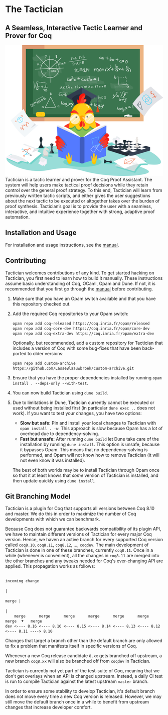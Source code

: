 # The Tactician
## A Seamless, Interactive Tactic Learner and Prover for Coq

![Tactician landing image](assets/landing.png)
Tactician is a tactic learner and prover for the Coq Proof Assistant. The system will help
users make tactical proof decisions while they retain control over the general proof strategy.
To this end, Tactician will learn from previously written tactic scripts, and either gives
the user suggestions about the next tactic to be executed or altogether takes over the burden
of proof synthesis. Tactician’s goal is to provide the user with a seamless, interactive, and
intuitive experience together with strong, adaptive proof automation.

## Installation and Usage

For installation and usage instructions, see the [manual](https://coq-tactician.github.io/manual/).

## Contributing

Tactician welcomes contributions of any kind. To get started hacking on Tactician, you first
need to learn how to build it manually. These instructions assume basic understanding
of Coq, OCaml, Opam and Dune. If not, it is recommended that you first go through the
[manual](https://coq-tactician.github.io/manual/) before contributing.
1. Make sure that you have an Opam switch available and that you have this repository checked out.
2. Add the required Coq repositories to your Opam switch:
   ```
   opam repo add coq-released https://coq.inria.fr/opam/released
   opam repo add coq-core-dev https://coq.inria.fr/opam/core-dev
   opam repo add coq-extra-dev https://coq.inria.fr/opam/extra-dev
   ```
   Optionally, but recommended, add a custom repository for Tactician that includes a version
   of Coq with some bug-fixes that have been back-ported to older versions:
   ```
   opam repo add custom-archive https://github.com/LasseBlaauwbroek/custom-archive.git
   ```
3. Ensure that you have the proper dependencies installed by running
   `opam install . --deps-only --with-test`.
4. You can now build Tactician using `dune build`.
5. Due to limitations in Dune, Tactician currently cannot be executed or used without being
   installed first (in particular `dune exec ..` does not work). If you want to test your
   changes, you have two options:
   - **Slow but safe:** Pin and install your local changes to Tactician with `opam install . -w`.
     This approach is slow because Opam has a lot of overhead due to dependency-solving.
   - **Fast but unsafe:** After running `dune build` let Dune take care of the installation by
     running `dune install`. This option is unsafe, because it bypasses Opam. This means that
     no dependency-solving is performed, and Opam will not know how to remove Tactician (it
     will not even know it was installed).
     
   The best of both worlds may be to install Tactician through Opam once so that it at least
   knows that _some_ version of Tactician is installed, and then update quickly using `dune install`.

## Git Branching Model

Tactician is a plugin for Coq that supports all versions between Coq 8.10 and master. We do this
in order to maximize the number of Coq developments with which we can benchmark.

Because Coq does not guarantee backwards compatibility of its plugin API, we have to maintain different
versions of Tactician for every major Coq version. Hence, we haven an active branch for every
supported Coq version called `coq8.10`, `coq8.11`, `coq8.12`, ..., `coqdev`. The main development
of Tactician is done in one of these branches, currently `coq8.11`. Once in a while (whenever
is convenient), all the changes in `coq8.11` are merged into the other branches and any tweaks
needed for Coq's ever-changing API are applied. This propagation works as follows:
```
                                                                      incoming change
                                                                             |
                                                                       merge |
                                                                             |
    merge      merge      merge      merge      merge      merge      merge  ⯆   merge
dev <---- 8.16 <---- 8.16 <---- 8.15 <---- 8.14 <---- 8.13 <---- 8.12 <---- 8.11 ----> 8.10
```
Changes that target a branch other than the default branch are only allowed to fix a problem
that manifests itself in specific versions of Coq.

Whenever a new Coq release candidate `8.xx` gets branched off upstream, a new branch `coq8.xx`
will also be branched off from `coqdev` in Tactician.

Tactician is currently not yet part of the test-suite of Coq, meaning that we don't get overlays
when an API is changed upstream. Instead, a daily CI test is run to compile Tactician against
the latest upstream `master` branch.

In order to ensure some stability to develop Tactician, it's default branch does not move
every time a new Coq version is released. However, we may still move the default branch once
in a while to benefit from upstream changes that increase developer comfort.
